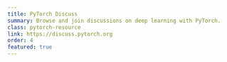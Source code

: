 ```yaml
---
title: PyTorch Discuss
summary: Browse and join discussions on deep learning with PyTorch.
class: pytorch-resource
link: https://discuss.pytorch.org
order: 4
featured: true
---
```

